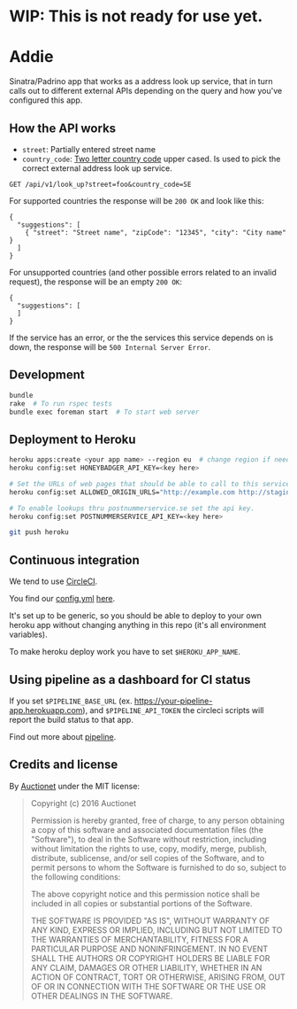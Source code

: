 # WIP: This is not ready for use yet.

# Addie

Sinatra/Padrino app that works as a address look up service, that in turn calls out to different external APIs depending on the query and how you've configured this app.

## How the API works

- `street`: Partially entered street name
- `country_code`: [Two letter country code](https://en.wikipedia.org/wiki/ISO_3166-1_alpha-2) upper cased. Is used to pick the correct external address look up service.

```
GET /api/v1/look_up?street=foo&country_code=SE
```

For supported countries the response will be `200 OK` and look like this:

```
{
  "suggestions": [
    { "street": "Street name", "zipCode": "12345", "city": "City name" }
  ]
}
```

For unsupported countries (and other possible errors related to an invalid request), the response will be an empty `200 OK`:

```
{
  "suggestions": [
  ]
}
```

If the service has an error, or the the services this service depends on is down, the response will be `500 Internal Server Error`.

## Development

```bash
bundle
rake  # To run rspec tests
bundle exec foreman start  # To start web server
```

## Deployment to Heroku

```bash
heroku apps:create <your app name> --region eu  # change region if needed
heroku config:set HONEYBADGER_API_KEY=<key here>

# Set the URLs of web pages that should be able to call to this service using AJAX calls.
heroku config:set ALLOWED_ORIGIN_URLS="http://example.com http://staging.example.com"

# To enable lookups thru postnummerservice.se set the api key.
heroku config:set POSTNUMMERSERVICE_API_KEY=<key here>

git push heroku
```

## Continuous integration

We tend to use [CircleCI](https://circleci.com/).

You find our [config.yml](https://circleci.com/docs/config-sample) [here](circle.yml).

It's set up to be generic, so you should be able to deploy to your own heroku app without changing anything in this repo (it's all environment variables).

To make heroku deploy work you have to set `$HEROKU_APP_NAME`.

## Using pipeline as a dashboard for CI status

If you set `$PIPELINE_BASE_URL` (ex. https://your-pipeline-app.herokuapp.com), and `$PIPELINE_API_TOKEN` the circleci scripts will report the build status to that app.

Find out more about [pipeline](https://github.com/barsoom/pipeline).

## Credits and license

By [Auctionet](http://dev.auctionet.com) under the MIT license:

>  Copyright (c) 2016 Auctionet
>
>  Permission is hereby granted, free of charge, to any person obtaining a copy
>  of this software and associated documentation files (the "Software"), to deal
>  in the Software without restriction, including without limitation the rights
>  to use, copy, modify, merge, publish, distribute, sublicense, and/or sell
>  copies of the Software, and to permit persons to whom the Software is
>  furnished to do so, subject to the following conditions:
>
>  The above copyright notice and this permission notice shall be included in
>  all copies or substantial portions of the Software.
>
>  THE SOFTWARE IS PROVIDED "AS IS", WITHOUT WARRANTY OF ANY KIND, EXPRESS OR
>  IMPLIED, INCLUDING BUT NOT LIMITED TO THE WARRANTIES OF MERCHANTABILITY,
>  FITNESS FOR A PARTICULAR PURPOSE AND NONINFRINGEMENT. IN NO EVENT SHALL THE
>  AUTHORS OR COPYRIGHT HOLDERS BE LIABLE FOR ANY CLAIM, DAMAGES OR OTHER
>  LIABILITY, WHETHER IN AN ACTION OF CONTRACT, TORT OR OTHERWISE, ARISING FROM,
>  OUT OF OR IN CONNECTION WITH THE SOFTWARE OR THE USE OR OTHER DEALINGS IN
>  THE SOFTWARE.
